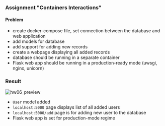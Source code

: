 ### Assignment "Containers Interactions"
#### Problem
- create docker-compose file, set connection between the database and web application
- add models for database
- add support for adding new records
- create a webpage displaying all added records
- database should be running in a separate container
- Flask web app should be running in a production-ready mode (uwsgi, nginx, unicorn)

### Result

![hw06_preview](https://user-images.githubusercontent.com/23639048/160006797-2ab4a2fc-90d6-4ed6-b92f-f3097702b62d.png)

- `User` model added 
- `localhost:5000` page displays list of all added users
- `localhost:5000/add` page is for adding new user to the database
- Flask web app is set for production-mode regime 
